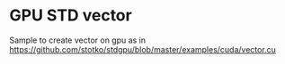 # GPU STD vector
Sample to create vector on gpu as in https://github.com/stotko/stdgpu/blob/master/examples/cuda/vector.cu